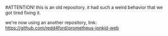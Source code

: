 #ATTENTION!
this is an old repository. it had such a weird behavior that we got tired fixing it.

we're now using an another repository, link: https://github.com/redd4ford/prometheus-ionkid-web
